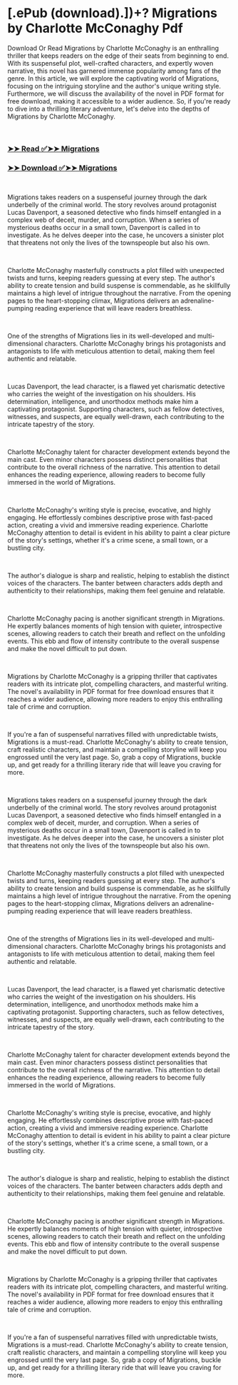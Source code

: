 # [.ePub (download).])+? Migrations by Charlotte McConaghy Pdf

<p>Download Or Read Migrations by Charlotte McConaghy is an enthralling thriller that keeps readers on the edge of their seats from beginning to end. With its suspenseful plot, well-crafted characters, and expertly woven narrative, this novel has garnered immense popularity among fans of the genre. In this article, we will explore the captivating world of Migrations, focusing on the intriguing storyline and the author's unique writing style. Furthermore, we will discuss the availability of the novel in PDF format for free download, making it accessible to a wider audience. So, if you're ready to dive into a thrilling literary adventure, let's delve into the depths of Migrations by Charlotte McConaghy.</p>
<p>&nbsp;</p>

### [➤➤ Read ✅➤➤ Migrations](https://thehelpfulbooks.blogspot.com/id/42121525)

### [➤➤ Download ✅➤➤ Migrations](https://thehelpfulbooks.blogspot.com/id/42121525)

<p>&nbsp;</p>
<p>Migrations takes readers on a suspenseful journey through the dark underbelly of the criminal world. The story revolves around protagonist Lucas Davenport, a seasoned detective who finds himself entangled in a complex web of deceit, murder, and corruption. When a series of mysterious deaths occur in a small town, Davenport is called in to investigate. As he delves deeper into the case, he uncovers a sinister plot that threatens not only the lives of the townspeople but also his own.</p>
<p>&nbsp;</p>
<p>Charlotte McConaghy masterfully constructs a plot filled with unexpected twists and turns, keeping readers guessing at every step. The author's ability to create tension and build suspense is commendable, as he skillfully maintains a high level of intrigue throughout the narrative. From the opening pages to the heart-stopping climax, Migrations delivers an adrenaline-pumping reading experience that will leave readers breathless.</p>
<p>&nbsp;</p>
<p>One of the strengths of Migrations lies in its well-developed and multi-dimensional characters. Charlotte McConaghy brings his protagonists and antagonists to life with meticulous attention to detail, making them feel authentic and relatable.</p>
<p>&nbsp;</p>
<p>Lucas Davenport, the lead character, is a flawed yet charismatic detective who carries the weight of the investigation on his shoulders. His determination, intelligence, and unorthodox methods make him a captivating protagonist. Supporting characters, such as fellow detectives, witnesses, and suspects, are equally well-drawn, each contributing to the intricate tapestry of the story.</p>
<p>&nbsp;</p>
<p>Charlotte McConaghy talent for character development extends beyond the main cast. Even minor characters possess distinct personalities that contribute to the overall richness of the narrative. This attention to detail enhances the reading experience, allowing readers to become fully immersed in the world of Migrations.</p>
<p>&nbsp;</p>
<p>Charlotte McConaghy's writing style is precise, evocative, and highly engaging. He effortlessly combines descriptive prose with fast-paced action, creating a vivid and immersive reading experience. Charlotte McConaghy attention to detail is evident in his ability to paint a clear picture of the story's settings, whether it's a crime scene, a small town, or a bustling city.</p>
<p>&nbsp;</p>
<p>The author's dialogue is sharp and realistic, helping to establish the distinct voices of the characters. The banter between characters adds depth and authenticity to their relationships, making them feel genuine and relatable.</p>
<p>&nbsp;</p>
<p>Charlotte McConaghy pacing is another significant strength in Migrations. He expertly balances moments of high tension with quieter, introspective scenes, allowing readers to catch their breath and reflect on the unfolding events. This ebb and flow of intensity contribute to the overall suspense and make the novel difficult to put down.</p>
<p>&nbsp;</p>
<p>Migrations by Charlotte McConaghy is a gripping thriller that captivates readers with its intricate plot, compelling characters, and masterful writing. The novel's availability in PDF format for free download ensures that it reaches a wider audience, allowing more readers to enjoy this enthralling tale of crime and corruption.</p>
<p>&nbsp;</p>
<p>If you're a fan of suspenseful narratives filled with unpredictable twists, Migrations is a must-read. Charlotte McConaghy's ability to create tension, craft realistic characters, and maintain a compelling storyline will keep you engrossed until the very last page. So, grab a copy of Migrations, buckle up, and get ready for a thrilling literary ride that will leave you craving for more.</p>
<p>&nbsp;</p>
<p>Migrations takes readers on a suspenseful journey through the dark underbelly of the criminal world. The story revolves around protagonist Lucas Davenport, a seasoned detective who finds himself entangled in a complex web of deceit, murder, and corruption. When a series of mysterious deaths occur in a small town, Davenport is called in to investigate. As he delves deeper into the case, he uncovers a sinister plot that threatens not only the lives of the townspeople but also his own.</p>
<p>&nbsp;</p>
<p>Charlotte McConaghy masterfully constructs a plot filled with unexpected twists and turns, keeping readers guessing at every step. The author's ability to create tension and build suspense is commendable, as he skillfully maintains a high level of intrigue throughout the narrative. From the opening pages to the heart-stopping climax, Migrations delivers an adrenaline-pumping reading experience that will leave readers breathless.</p>
<p>&nbsp;</p>
<p>One of the strengths of Migrations lies in its well-developed and multi-dimensional characters. Charlotte McConaghy brings his protagonists and antagonists to life with meticulous attention to detail, making them feel authentic and relatable.</p>
<p>&nbsp;</p>
<p>Lucas Davenport, the lead character, is a flawed yet charismatic detective who carries the weight of the investigation on his shoulders. His determination, intelligence, and unorthodox methods make him a captivating protagonist. Supporting characters, such as fellow detectives, witnesses, and suspects, are equally well-drawn, each contributing to the intricate tapestry of the story.</p>
<p>&nbsp;</p>
<p>Charlotte McConaghy talent for character development extends beyond the main cast. Even minor characters possess distinct personalities that contribute to the overall richness of the narrative. This attention to detail enhances the reading experience, allowing readers to become fully immersed in the world of Migrations.</p>
<p>&nbsp;</p>
<p>Charlotte McConaghy's writing style is precise, evocative, and highly engaging. He effortlessly combines descriptive prose with fast-paced action, creating a vivid and immersive reading experience. Charlotte McConaghy attention to detail is evident in his ability to paint a clear picture of the story's settings, whether it's a crime scene, a small town, or a bustling city.</p>
<p>&nbsp;</p>
<p>The author's dialogue is sharp and realistic, helping to establish the distinct voices of the characters. The banter between characters adds depth and authenticity to their relationships, making them feel genuine and relatable.</p>
<p>&nbsp;</p>
<p>Charlotte McConaghy pacing is another significant strength in Migrations. He expertly balances moments of high tension with quieter, introspective scenes, allowing readers to catch their breath and reflect on the unfolding events. This ebb and flow of intensity contribute to the overall suspense and make the novel difficult to put down.</p>
<p>&nbsp;</p>
<p>Migrations by Charlotte McConaghy is a gripping thriller that captivates readers with its intricate plot, compelling characters, and masterful writing. The novel's availability in PDF format for free download ensures that it reaches a wider audience, allowing more readers to enjoy this enthralling tale of crime and corruption.</p>
<p>&nbsp;</p>
<p>If you're a fan of suspenseful narratives filled with unpredictable twists, Migrations is a must-read. Charlotte McConaghy's ability to create tension, craft realistic characters, and maintain a compelling storyline will keep you engrossed until the very last page. So, grab a copy of Migrations, buckle up, and get ready for a thrilling literary ride that will leave you craving for more.</p>
<p>&nbsp;</p>
